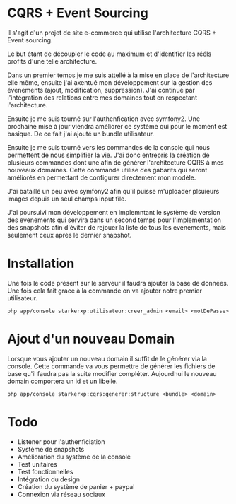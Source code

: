 CQRS + Event Sourcing
====

Il s'agit d'un projet de site e-commerce qui utilise l'architecture CQRS + Event sourcing.

Le but étant de découpler le code au maximum et d'identifier les rééls profits d'une telle architecture.

Dans un premier temps je me suis attellé à la mise en place de l'architecture elle même, ensuite j'ai axentué mon développement sur la gestion des évènements (ajout, modification, suppression).
J'ai continué par l'intégration des relations entre mes domaines tout en respectant l'architecture.

Ensuite je me suis tourné sur l'authenfication avec symfony2. Une prochaine mise à jour viendra améliorer ce système qui pour le moment est basique. De ce fait j'ai ajouté un bundle utilisateur.

Ensuite je me suis tourné vers les commandes de la console qui nous permettent de nous simplifier la vie. J'ai donc entrepris la création de plusieurs commandes dont une afin de générer l'architecture CQRS à mes nouveaux domaines. Cette commande utilise des gabarits qui seront améliorés en permettant de configurer directement mon modèle.

J'ai bataillé un peu avec symfony2 afin qu'il puisse m'uploader plsuieurs images depuis un seul champs input file.


J'ai poursuivi mon développement en implemntant le système de version des evenements qui servira dans un second temps pour l'implementation des snapshots afin d'éviter de rejouer la liste de tous les evenements, mais seulement ceux après le dernier snapshot.

Installation
=====

Une fois le code présent sur le serveur il faudra ajouter la base de données. Une fois cela fait grace à la commande on va ajouter notre premier utilisateur.

```
php app/console starkerxp:utilisateur:creer_admin <email> <motDePasse>
```


Ajout d'un nouveau Domain 
=====
Lorsque vous ajouter un nouveau domain il suffit de le générer via la console. Cette commande va vous permettre de générer les fichiers de base qu'il faudra pas la suite modifier compléter. Aujourdhui le nouveau domain comportera un id et un libelle. 
```
php app/console starkerxp:cqrs:generer:structure <bundle> <domain>
```

Todo 
=====
- Listener pour l'authenficiation
- Système de snapshots
- Amélioration du système de la console
- Test unitaires
- Test fonctionnelles
- Intégration du design
- Création du système de panier +  paypal
- Connexion via réseau sociaux

